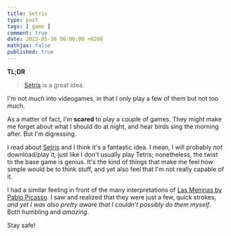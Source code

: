 ```yaml
---
title: Setris
type: post
tags: [ game ]
comment: true
date: 2023-05-30 06:00:00 +0200
mathjax: false
published: true
---
```


**TL;DR**

> [Setris][] is a great idea.

I'm not *much* into videogames, in that I only play a few of them but not
too much.

As a matter of fact, I'm **scared** to play a couple of games. They might
make me forget about what I should do at night, and hear birds sing the
morning after. But I'm digressing.

I read about [Setris][] and I think it's a fantastic idea. I mean, I will
probably *not* download/play it, just like I don't usually play Tetris;
nonetheless, the twist to the base game is genius. It's the kind of things
that make me feel how simple would be to think stuff, and yet also feel that
I'm not really capable of it.

I had a similar feeling in front of the many interpretations of [Las Meninas
by Pablo Picasso][]. I saw and realized that they were just a few, quick
strokes, *and yet I was also pretty aware that I couldn't possibly do them
myself*. Both humbling and *amazing*.

Stay safe!

[Setris]: https://www.freegameplanet.com/setris-downloadable-game/
[Las Meninas by Pablo Picasso]: https://en.wikipedia.org/wiki/Las_Meninas_(Picasso)
